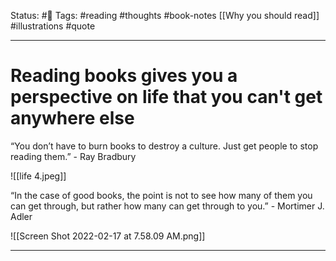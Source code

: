 Status: #🌱
Tags: #reading #thoughts #book-notes [[Why you should read]] #illustrations #quote 
***
# Reading books gives you a perspective on life that you can't get anywhere else
“You don’t have to burn books to destroy a culture. Just get people to stop reading them.” - Ray Bradbury

![[life 4.jpeg]]

“In the case of good books, the point is not to see how many of them you can get through, but rather how many can get through to you.” - Mortimer J. Adler

![[Screen Shot 2022-02-17 at 7.58.09 AM.png]]

---
